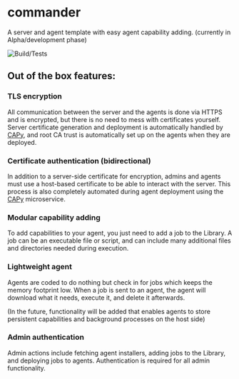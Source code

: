 # commander

A server and agent template with easy agent capability adding. (currently in Alpha/development phase)

![Build/Tests](https://github.com/lawndoc/commander/actions/workflows/build-test.commander.yml/badge.svg)

## Out of the box features:

### TLS encryption

All communication between the server and the agents is done via HTTPS and is encrypted, but there is no need to mess with certificates yourself. Server certificate generation and deployment is automatically handled by [CAPy](https://github.com/doctormay6/CAPy), and root CA trust is automatically set up on the agents when they are deployed.

### Certificate authentication (bidirectional)

In addition to a server-side certificate for encryption, admins and agents must use a host-based certificate to be able to interact with the server. This process is also completely automated during agent deployment using the [CAPy](https://github.com/doctormay6/CAPy) microservice.

### Modular capability adding

To add capabilities to your agent, you just need to add a job to the Library. A job can be an executable file or script, and can include many additional files and directories needed during execution.

### Lightweight agent

Agents are coded to do nothing but check in for jobs which keeps the memory footprint low. When a job is sent to an agent, the agent will download what it needs, execute it, and delete it afterwards.

(In the future, functionality will be added that enables agents to store persistent capabilities and background processes on the host side)

### Admin authentication

Admin actions include fetching agent installers, adding jobs to the Library, and deploying jobs to agents. Authentication is required for all admin functionality.
